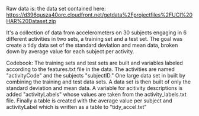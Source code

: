 Raw data is: the data set contained here: https://d396qusza40orc.cloudfront.net/getdata%2Fprojectfiles%2FUCI%20HAR%20Dataset.zip

It's a collection of data from accelerometers on 30 subjects engaging in 6 different activities in two sets, a training set and a test set. 
The goal was create a tidy data set of the standard deviation and mean data, broken down by average value for each subject per activity.

Codebook: The training sets and test sets are built and variables labeled according to the features.txt file in the data.  The activities
are named "activityCode" and the subjects "subjectID."  One large data set in built by combining the training and test data sets.  A 
data set is then built of only the standard deviation and mean data.  A variable for acitivity descriptions is added "activityLabels" whose
values are taken from the activity_labels.txt file.  Finally a table is created with the average value per subject and activityLabel which
is written as a table to "tidy_accel.txt"

